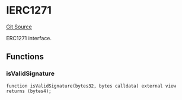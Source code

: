 # IERC1271
[Git Source](https://github.com/NaniDAO/accounts/blob/1860887bd5c981e1101c3912599ab1867241e8af/src/governance/Points.sol)

ERC1271 interface.


## Functions
### isValidSignature


```solidity
function isValidSignature(bytes32, bytes calldata) external view returns (bytes4);
```


